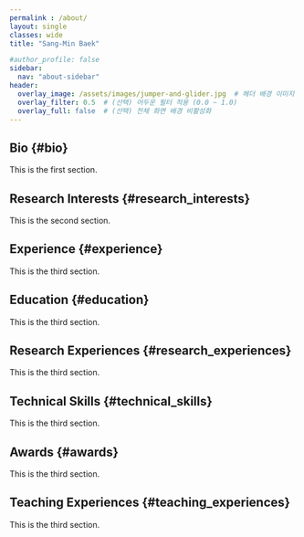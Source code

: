 ```yaml
---
permalink : /about/
layout: single
classes: wide
title: "Sang-Min Baek"

#author_profile: false
sidebar:
  nav: "about-sidebar"
header:
  overlay_image: /assets/images/jumper-and-glider.jpg  # 헤더 배경 이미지
  overlay_filter: 0.5  # (선택) 어두운 필터 적용 (0.0 ~ 1.0)
  overlay_full: false  # (선택) 전체 화면 배경 비활성화
---
```



## Bio {#bio}
This is the first section.

## Research Interests {#research_interests}
This is the second section.

## Experience {#experience}
This is the third section.

## Education {#education}
This is the third section.

## Research Experiences {#research_experiences}
This is the third section.

## Technical Skills {#technical_skills}
This is the third section.

## Awards {#awards}
This is the third section.

## Teaching Experiences {#teaching_experiences}
This is the third section.
